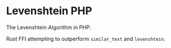 # Levenshtein PHP
 The Levenshtein Algorithm in PHP.

 Rust FFI attempting to outperform `similar_text` and `levenshtein`. 
